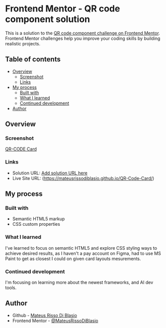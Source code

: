 # Frontend Mentor - QR code component solution

This is a solution to the [QR code component challenge on Frontend Mentor](https://www.frontendmentor.io/challenges/qr-code-component-iux_sIO_H). Frontend Mentor challenges help you improve your coding skills by building realistic projects. 

## Table of contents

- [Overview](#overview)
  - [Screenshot](#screenshot)
  - [Links](#links)
- [My process](#my-process)
  - [Built with](#built-with)
  - [What I learned](#what-i-learned)
  - [Continued development](#continued-development)
- [Author](#author)


## Overview

### Screenshot

[QR-CODE Card](./images/screenshot.jpg)

### Links

- Solution URL: [Add solution URL here](https://your-solution-url.com)
- Live Site URL: (https://mateusrissodiblasio.github.io/QR-Code-Card/)

## My process

### Built with

- Semantic HTML5 markup
- CSS custom properties

### What I learned

I've learned to focus on semantic HTML5 and explore CSS styling ways to achieve desired results, as I haven't a pay account on Figma, had to use MS Paint to get as closest I could on given card layouts mesurements.

### Continued development

I'm focusing on learning more about the newest frameworks, and AI dev tools.

## Author

- Github - [Mateus Risso Di Blasio](https://github.com/MateusRissoDiBlasio)
- Frontend Mentor - [@MateusRissoDiBlasio](https://www.frontendmentor.io/profile/MateusRissoDiBlasio)
